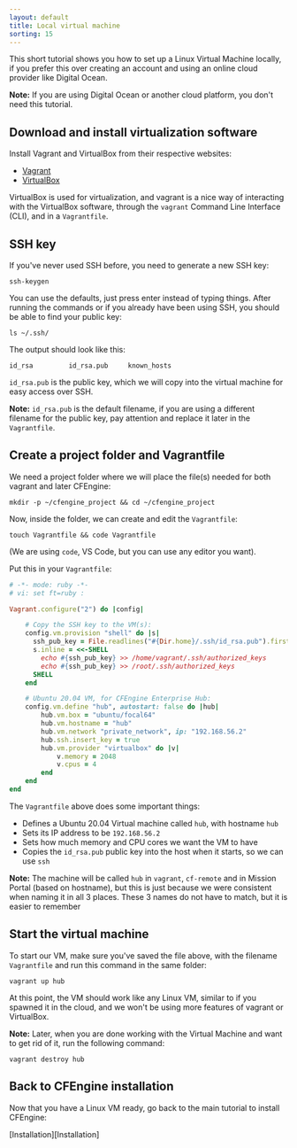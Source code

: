 ```yaml
---
layout: default
title: Local virtual machine
sorting: 15
---
```


This short tutorial shows you how to set up a Linux Virtual Machine locally, if you prefer this over creating an account and using an online cloud provider like Digital Ocean.

**Note:** If you are using Digital Ocean or another cloud platform, you don't need this tutorial.

## Download and install virtualization software

Install Vagrant and VirtualBox from their respective websites:

- [Vagrant](https://www.vagrantup.com/downloads)
- [VirtualBox](https://www.virtualbox.org/)

VirtualBox is used for virtualization, and vagrant is a nice way of interacting with the VirtualBox software, through the `vagrant` Command Line Interface (CLI), and in a `Vagrantfile`.

## SSH key

If you've never used SSH before, you need to generate a new SSH key:

```command
ssh-keygen
```

You can use the defaults, just press enter instead of typing things.
After running the commands or if you already have been using SSH, you should be able to find your public key:

```command
ls ~/.ssh/
```

The output should look like this:

```output
id_rsa         id_rsa.pub     known_hosts
```

`id_rsa.pub` is the public key, which we will copy into the virtual machine for easy access over SSH.

**Note:** `id_rsa.pub` is the default filename, if you are using a different filename for the public key, pay attention and replace it later in the `Vagrantfile`.

## Create a project folder and Vagrantfile

We need a project folder where we will place the file(s) needed for both vagrant and later CFEngine:

```command
mkdir -p ~/cfengine_project && cd ~/cfengine_project
```

Now, inside the folder, we can create and edit the `Vagrantfile`:

```command
touch Vagrantfile && code Vagrantfile
```

(We are using `code`, VS Code, but you can use any editor you want).

Put this in your `Vagrantfile`:

```ruby {file="Vagrantfile"}
# -*- mode: ruby -*-
# vi: set ft=ruby :

Vagrant.configure("2") do |config|

    # Copy the SSH key to the VM(s):
    config.vm.provision "shell" do |s|
      ssh_pub_key = File.readlines("#{Dir.home}/.ssh/id_rsa.pub").first.strip
      s.inline = <<-SHELL
        echo #{ssh_pub_key} >> /home/vagrant/.ssh/authorized_keys
        echo #{ssh_pub_key} >> /root/.ssh/authorized_keys
      SHELL
    end

    # Ubuntu 20.04 VM, for CFEngine Enterprise Hub:
    config.vm.define "hub", autostart: false do |hub|
        hub.vm.box = "ubuntu/focal64"
        hub.vm.hostname = "hub"
        hub.vm.network "private_network", ip: "192.168.56.2"
        hub.ssh.insert_key = true
        hub.vm.provider "virtualbox" do |v|
            v.memory = 2048
            v.cpus = 4
        end
    end
end
```

The `Vagrantfile` above does some important things:

- Defines a Ubuntu 20.04 Virtual machine called `hub`, with hostname `hub`
- Sets its IP address to be `192.168.56.2`
- Sets how much memory and CPU cores we want the VM to have
- Copies the `id_rsa.pub` public key into the host when it starts, so we can use `ssh`

**Note:** The machine will be called `hub` in `vagrant`, `cf-remote` and in Mission Portal (based on hostname), but this is just because we were consistent when naming it in all 3 places.
These 3 names do not have to match, but it is easier to remember

## Start the virtual machine

To start our VM, make sure you've saved the file above, with the filename `Vagrantfile` and run this command in the same folder:

```command
vagrant up hub
```

At this point, the VM should work like any Linux VM, similar to if you spawned it in the cloud, and we won't be using more features of vagrant or VirtualBox.

**Note:** Later, when you are done working with the Virtual Machine and want to get rid of it, run the following command:

```command
vagrant destroy hub
```

## Back to CFEngine installation

Now that you have a Linux VM ready, go back to the main tutorial to install CFEngine:

[Installation][Installation]
